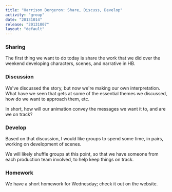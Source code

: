 ```yaml
---
title: "Harrison Bergeron: Share, Discuss, Develop"
activity: "group"
date: "20131014"
release: "20131007"
layout: "default"
---
```


### Sharing

The first thing we want to do today is share the work that we did over the weekend developing characters, scenes, and narrative in HB.


### Discussion

We've discussed the story, but now we're making our own interpretation. What have we seen that gets at some of the essential themes we discussed, how do we want to approach them, etc.

In short, how will our animation convey the messages we want it to, and are we on track?

### Develop

Based on that discussion, I would like groups to spend some time, in pairs, working on development of scenes. 

We will likely shuffle groups at this point, so that we have someone from each production team involved, to help keep things on track.

### Homework

We have a short homework for Wednesday; check it out on the website.


